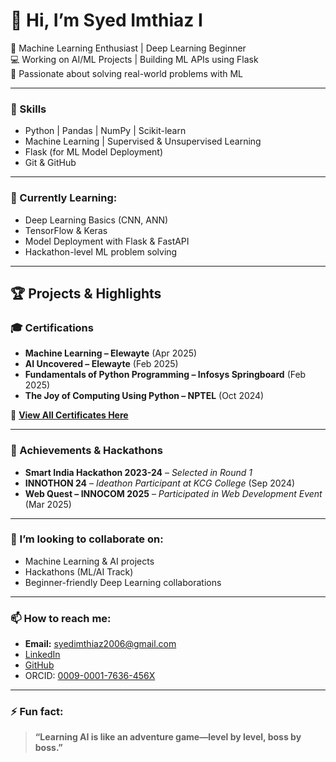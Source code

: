 # 👋 Hi, I’m Syed Imthiaz I

🚀 Machine Learning Enthusiast | Deep Learning Beginner  
💻 Working on AI/ML Projects | Building ML APIs using Flask  
🎯 Passionate about solving real-world problems with ML

---

### 🔧 Skills

- Python | Pandas | NumPy | Scikit-learn  
- Machine Learning | Supervised & Unsupervised Learning  
- Flask (for ML Model Deployment)  
- Git & GitHub  

---

### 🌱 Currently Learning:

- Deep Learning Basics (CNN, ANN)  
- TensorFlow & Keras  
- Model Deployment with Flask & FastAPI  
- Hackathon-level ML problem solving

---

## 🏆 Projects & Highlights

### 🎓 Certifications

- **Machine Learning – Elewayte** (Apr 2025)  
- **AI Uncovered – Elewayte** (Feb 2025)  
- **Fundamentals of Python Programming – Infosys Springboard** (Feb 2025)  
- **The Joy of Computing Using Python – NPTEL** (Oct 2024)

🔗 [**View All Certificates Here**](https://drive.google.com/drive/folders/1UZffHZFQidCG5WlDt_ZRUr306AimSY0D?usp=drive_link)

---

### 🚀 Achievements & Hackathons

- **Smart India Hackathon 2023-24** – *Selected in Round 1*  
- **INNOTHON 24** – *Ideathon Participant at KCG College* (Sep 2024)  
- **Web Quest – INNOCOM 2025** – *Participated in Web Development Event* (Mar 2025)

---

### 👯 I’m looking to collaborate on:

- Machine Learning & AI projects  
- Hackathons (ML/AI Track)  
- Beginner-friendly Deep Learning collaborations

---

### 📫 How to reach me:

- **Email:** syedimthiaz2006@gmail.com  
- [LinkedIn](https://www.linkedin.com/in/syed-imthiaz-i-7a308b301/)  
- [GitHub](https://github.com/Syed-Imthiaz)  
- ORCID: [0009-0001-7636-456X](https://orcid.org/0009-0001-7636-456X)

---

### ⚡ Fun fact:

> **“Learning AI is like an adventure game—level by level, boss by boss.”**
